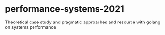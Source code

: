 # performance-systems-2021
Theoretical case study and pragmatic approaches and resource with golang on systems performance
